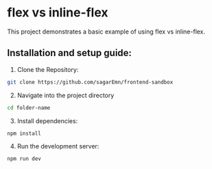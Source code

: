# flex vs inline-flex

This project demonstrates a basic example of using flex vs inline-flex. 

## Installation and setup guide:

1. Clone the Repository:
```bash
git clone https://github.com/sagarEmn/frontend-sandbox
```

2. Navigate into the project directory
```bash
cd folder-name
```

3. Install dependencies:
```bash
npm install
```

4. Run the development server:
```bash
npm run dev
```